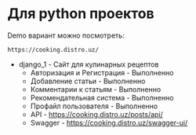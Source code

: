 # Для python проектов 

Demo вариант можно посмотреть:
```
https://cooking.distro.uz/
```
* django_1 - Сайт для кулинарных рецептов
  * Авторизация и Регистрация - Выполненно
  * Добавление статьи  - Выполненно
  * Комментарии к статьям - Выполненно
  * Рекомендательная система - Выполненно
  * Профайл пользователя - Выполненно
  * API  - https://cooking.distro.uz/posts/api/
  * Swagger - https://cooking.distro.uz/swagger-ui/
  


